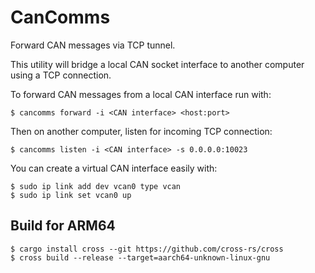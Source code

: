 # CanComms

Forward CAN messages via TCP tunnel.

This utility will bridge a local CAN socket interface to another computer using a TCP connection. 

To forward CAN messages from a local CAN interface run with:

```
$ cancomms forward -i <CAN interface> <host:port>
```

Then on another computer, listen for incoming TCP connection:

```
$ cancomms listen -i <CAN interface> -s 0.0.0.0:10023
```

You can create a virtual CAN interface easily with:

```
$ sudo ip link add dev vcan0 type vcan
$ sudo ip link set vcan0 up
```


## Build for ARM64

```
$ cargo install cross --git https://github.com/cross-rs/cross
$ cross build --release --target=aarch64-unknown-linux-gnu
```